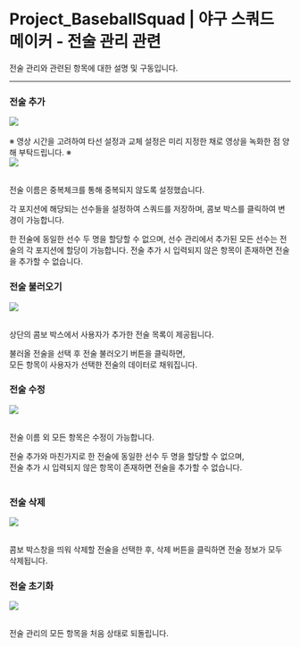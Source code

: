 # Project_BaseballSquad | 야구 스쿼드 메이커 - 전술 관리 관련

전술 관리와 관련된 항목에 대한 설명 및 구동입니다.  

<hr />

### 전술 추가
<div>
  <img src="./squad_management.png"/>
</div>
<br />
※ 영상 시간을 고려하여 타선 설정과 교체 설정은 미리 지정한 채로 영상을 녹화한 점 양해 부탁드립니다. ※
<br/>
<div>
  <img src="./add_squad.gif"/>
</div>
<br />

전술 이름은 중복체크를 통해 중복되지 않도록 설정했습니다.  

각 포지션에 해당되는 선수들을 설정하여 스쿼드를 저장하며, 콤보 박스를 클릭하여 변경이 가능합니다.  

한 전술에 동일한 선수 두 명을 할당할 수 없으며, 선수 관리에서 추가된 모든 선수는 전술의 각 포지션에 할당이 가능합니다.
전술 추가 시 입력되지 않은 항목이 존재하면 전술을 추가할 수 없습니다.  

### 전술 불러오기
<div>
  <img src="./bring_squad.gif"/>
</div>
<br />

상단의 콤보 박스에서 사용자가 추가한 전술 목록이 제공됩니다.  

불러올 전술을 선택 후 전술 불러오기 버튼을 클릭하면,  
모든 항목이 사용자가 선택한 전술의 데이터로 채워집니다.
<br />

### 전술 수정
<div>
  <img src="./amend_squad.gif"/>
</div>
<br />

전술 이름 외 모든 항목은 수정이 가능합니다.  

전술 추가와 마친가지로 한 전술에 동일한 선수 두 명을 할당할 수 없으며,  
전술 추가 시 입력되지 않은 항목이 존재하면 전술을 추가할 수 없습니다.  
<br />

### 전술 삭제
<div>
  <img src="./delete_squad.gif"/>
</div>
<br />

콤보 박스창을 띄워 삭제할 전술을 선택한 후, 삭제 버튼을 클릭하면 전술 정보가 모두 삭제됩니다.
<br />

### 전술 초기화
<div>
  <img src="./reset_squad.gif"/>
</div>
<br />

전술 관리의 모든 항목을 처음 상태로 되돌립니다.  
<br />
